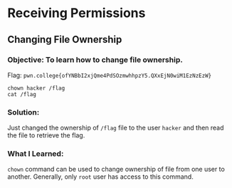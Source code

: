 # Receiving Permissions
## Changing File Ownership

### Objective: To learn how to change file ownership.

Flag: `pwn.college{ofYNBbI2xjQme4PdSOzmwhhpzY5.QXxEjN0wiM1EzNzEzW}`

```
chown hacker /flag
cat /flag
```

### Solution:

Just changed the ownership of `/flag` file to the user `hacker` and then read the file to retrieve the flag.

### What I Learned: 

`chown` command can be used to change ownership of file from one user to another. Generally, only `root` user has access to this command.
